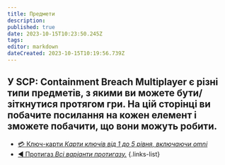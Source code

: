 ```yaml
---
title: Предмети
description: 
published: true
date: 2023-10-15T10:23:50.245Z
tags: 
editor: markdown
dateCreated: 2023-10-15T10:19:56.739Z
---
```




У SCP: Containment Breach Multiplayer є різні типи предметів, з якими ви можете бути/зіткнутися протягом гри. На цій сторінці ви побачите посилання на кожен елемент і зможете побачити, що вони можуть робити.
---
- [:credit_card: Ключ-карти *Карти ключів від 1 до 5 рівня, включаючи omni*](/ua/game/items/item)
- [:arrow_backward: Протигаз *Всі варіанти протигазу.*](/ua/game/items/gas-mask)
{.links-list}